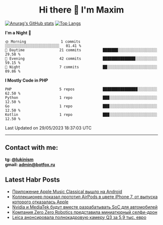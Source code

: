 ## <h1 align="center">Hi there 👋 I'm Maxim</h1>

[![Anurag's GitHub stats](https://github-readme-stats.vercel.app/api?username=lukinism)](https://github.com/anuraghazra/github-readme-stats) [![Top Langs](https://github-readme-stats.vercel.app/api/top-langs/?username=lukinism)](https://github.com/anuraghazra/github-readme-stats)

<!--START_SECTION:waka-->
**I'm a Night 🦉** 

```text
🌞 Morning                1 commits           ░░░░░░░░░░░░░░░░░░░░░░░░░   01.41 % 
🌆 Daytime                21 commits          ███████░░░░░░░░░░░░░░░░░░   29.58 % 
🌃 Evening                42 commits          ███████████████░░░░░░░░░░   59.15 % 
🌙 Night                  7 commits           ██░░░░░░░░░░░░░░░░░░░░░░░   09.86 % 
```


**I Mostly Code in PHP** 

```text
PHP                      5 repos             ████████████████░░░░░░░░░   62.50 % 
Python                   1 repo              ███░░░░░░░░░░░░░░░░░░░░░░   12.50 % 
Go                       1 repo              ███░░░░░░░░░░░░░░░░░░░░░░   12.50 % 
Kotlin                   1 repo              ███░░░░░░░░░░░░░░░░░░░░░░   12.50 % 
```




 Last Updated on 29/05/2023 18:37:03 UTC
<!--END_SECTION:waka-->
___
## Contact with me:
**tg: [@lukinism](https://t.me/lukinism)  
gmail: admin@botfox.ru**

## Latest Habr Posts
<!-- BLOG-POST-LIST:START -->
- [Приложение Apple Music Classical вышло на Android](https://habr.com/ru/news/738700/)
- [Коллекционер показал прототип AirPods в цвете iPhone 7, от выпуска которого отказалась Apple](https://habr.com/ru/news/738680/)
- [Nvidia и MediaTek будут вместе разрабатывать SoC для автомобилей](https://habr.com/ru/news/738660/)
- [Компания Zero Zero Robotics представила миниатюрный селфи-дрон](https://habr.com/ru/news/738568/)
- [Leica анонсировала полнокадровую камеру Q3 за 5,9 тыс. евро](https://habr.com/ru/news/738426/)
<!-- BLOG-POST-LIST:END -->
